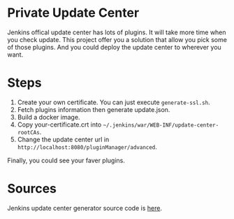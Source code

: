 # Private Update Center

Jenkins offical update center has lots of plugins. It will take more time when you check update. This project offer you a solution that allow you pick some of those
plugins. And you could deploy the update center to wherever you want.

# Steps

1. Create your own certificate. You can just execute `generate-ssl.sh`.
2. Fetch plugins information then generate update.json.
3. Build a docker image.
4. Copy your-certificate.crt into `~/.jenkins/war/WEB-INF/update-center-rootCAs`.
5. Change the update center url in `http://localhost:8080/pluginManager/advanced`.

Finally, you could see your faver plugins.

# Sources

Jenkins update center generator source code is [here](https://github.com/linuxsuren/update-center2/tree/fea/cache).
